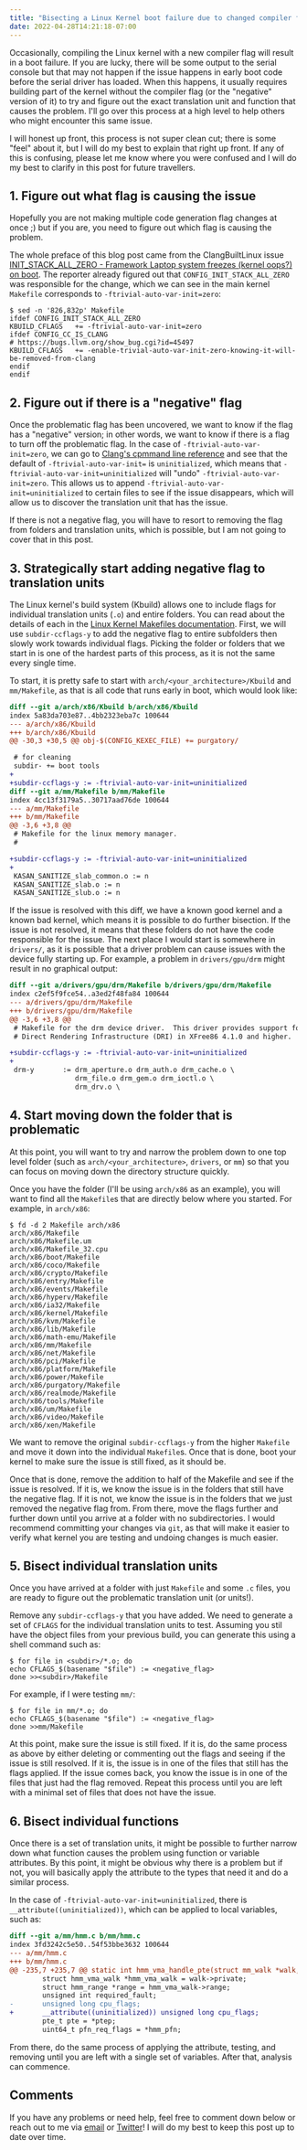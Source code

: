 ```yaml
---
title: "Bisecting a Linux Kernel boot failure due to changed compiler flags"
date: 2022-04-28T14:21:18-07:00
---
```


Occasionally, compiling the Linux kernel with a new compiler flag will result in a boot failure. If you are lucky, there will be some output to the serial console but that may not happen if the issue happens in early boot code before the serial driver has loaded. When this happens, it usually requires building part of the kernel without the compiler flag (or the "negative" version of it) to try and figure out the exact translation unit and function that causes the problem. I'll go over this process at a high level to help others who might encounter this same issue.

I will honest up front, this process is not super clean cut; there is some "feel" about it, but I will do my best to explain that right up front. If any of this is confusing, please let me know where you were confused and I will do my best to clarify in this post for future travellers.

## 1. Figure out what flag is causing the issue

Hopefully you are not making multiple code generation flag changes at once ;) but if you are, you need to figure out which flag is causing the problem.

The whole preface of this blog post came from the ClangBuiltLinux issue [INIT_STACK_ALL_ZERO - Framework Laptop system freezes (kernel oops?) on boot](https://github.com/ClangBuiltLinux/linux/issues/1626). The reporter already figured out that `CONFIG_INIT_STACK_ALL_ZERO` was responsible for the change, which we can see in the main kernel `Makefile` corresponds to `-ftrivial-auto-var-init=zero`:

```
$ sed -n '826,832p' Makefile
ifdef CONFIG_INIT_STACK_ALL_ZERO
KBUILD_CFLAGS   += -ftrivial-auto-var-init=zero
ifdef CONFIG_CC_IS_CLANG
# https://bugs.llvm.org/show_bug.cgi?id=45497
KBUILD_CFLAGS   += -enable-trivial-auto-var-init-zero-knowing-it-will-be-removed-from-clang
endif
endif
```

## 2. Figure out if there is a "negative" flag

Once the problematic flag has been uncovered, we want to know if the flag has a "negative" version; in other words, we want to know if there is a flag to turn off the problematic flag. In the case of `-ftrivial-auto-var-init=zero`, we can go to [Clang's cpmmand line reference](https://clang.llvm.org/docs/ClangCommandLineReference.html#cmdoption-clang-ftrivial-auto-var-init) and see that the default of `-ftrivial-auto-var-init=` is `uninitialized`, which means that `-ftrivial-auto-var-init=uninitialized` will "undo" `-ftrivial-auto-var-init=zero`. This allows us to append `-ftrivial-auto-var-init=uninitialized` to certain files to see if the issue disappears, which will allow us to discover the translation unit that has the issue.

If there is not a negative flag, you will have to resort to removing the flag from folders and translation units, which is possible, but I am not going to cover that in this post.

## 3. Strategically start adding negative flag to translation units

The Linux kernel's build system (Kbuild) allows one to include flags for individual translation units (`.o`) and entire folders. You can read about the details of each in the [Linux Kernel Makefiles documentation](https://www.kernel.org/doc/html/latest/kbuild/makefiles.html#compilation-flags). First, we will use `subdir-ccflags-y` to add the negative flag to entire subfolders then slowly work towards individual flags. Picking the folder or folders that we start in is one of the hardest parts of this process, as it is not the same every single time.

To start, it is pretty safe to start with `arch/<your_architecture>/Kbuild` and `mm/Makefile`, as that is all code that runs early in boot, which would look like:

```diff
diff --git a/arch/x86/Kbuild b/arch/x86/Kbuild
index 5a83da703e87..4bb2323eba7c 100644
--- a/arch/x86/Kbuild
+++ b/arch/x86/Kbuild
@@ -30,3 +30,5 @@ obj-$(CONFIG_KEXEC_FILE) += purgatory/

 # for cleaning
 subdir- += boot tools
+
+subdir-ccflags-y := -ftrivial-auto-var-init=uninitialized
diff --git a/mm/Makefile b/mm/Makefile
index 4cc13f3179a5..30717aad76de 100644
--- a/mm/Makefile
+++ b/mm/Makefile
@@ -3,6 +3,8 @@
 # Makefile for the linux memory manager.
 #

+subdir-ccflags-y := -ftrivial-auto-var-init=uninitialized
+
 KASAN_SANITIZE_slab_common.o := n
 KASAN_SANITIZE_slab.o := n
 KASAN_SANITIZE_slub.o := n
```

If the issue is resolved with this diff, we have a known good kernel and a known bad kernel, which means it is possible to do further bisection. If the issue is not resolved, it means that these folders do not have the code responsible for the issue. The next place I would start is somewhere in `drivers/`, as it is possible that a driver problem can cause issues with the device fully starting up. For example, a problem in `drivers/gpu/drm` might result in no graphical output:

```diff
diff --git a/drivers/gpu/drm/Makefile b/drivers/gpu/drm/Makefile
index c2ef5f9fce54..a3ed2f48fa84 100644
--- a/drivers/gpu/drm/Makefile
+++ b/drivers/gpu/drm/Makefile
@@ -3,6 +3,8 @@
 # Makefile for the drm device driver.  This driver provides support for the
 # Direct Rendering Infrastructure (DRI) in XFree86 4.1.0 and higher.

+subdir-ccflags-y := -ftrivial-auto-var-init=uninitialized
+
 drm-y       := drm_aperture.o drm_auth.o drm_cache.o \
                drm_file.o drm_gem.o drm_ioctl.o \
                drm_drv.o \
```

## 4. Start moving down the folder that is problematic

At this point, you will want to try and narrow the problem down to one top level folder (such as `arch/<your_architecture>`, `drivers`, or `mm`) so that you can focus on moving down the directory structure quickly.

Once you have the folder (I'll be using `arch/x86` as an example), you will want to find all the `Makefile`s that are directly below where you started. For example, in `arch/x86`:

```
$ fd -d 2 Makefile arch/x86
arch/x86/Makefile
arch/x86/Makefile.um
arch/x86/Makefile_32.cpu
arch/x86/boot/Makefile
arch/x86/coco/Makefile
arch/x86/crypto/Makefile
arch/x86/entry/Makefile
arch/x86/events/Makefile
arch/x86/hyperv/Makefile
arch/x86/ia32/Makefile
arch/x86/kernel/Makefile
arch/x86/kvm/Makefile
arch/x86/lib/Makefile
arch/x86/math-emu/Makefile
arch/x86/mm/Makefile
arch/x86/net/Makefile
arch/x86/pci/Makefile
arch/x86/platform/Makefile
arch/x86/power/Makefile
arch/x86/purgatory/Makefile
arch/x86/realmode/Makefile
arch/x86/tools/Makefile
arch/x86/um/Makefile
arch/x86/video/Makefile
arch/x86/xen/Makefile
```

We want to remove the original `subdir-ccflags-y` from the higher `Makefile` and move it down into the individual `Makefile`s. Once that is done, boot your kernel to make sure the issue is still fixed, as it should be.

Once that is done, remove the addition to half of the Makefile and see if the issue is resolved. If it is, we know the issue is in the folders that still have the negative flag. If it is not, we know the issue is in the folders that we just removed the negative flag from. From there, move the flags further and further down until you arrive at a folder with no subdirectories. I would recommend committing your changes via `git`, as that will make it easier to verify what kernel you are testing and undoing changes is much easier.

## 5. Bisect individual translation units

Once you have arrived at a folder with just `Makefile` and some `.c` files, you are ready to figure out the problematic translation unit (or units!).

Remove any `subdir-ccflags-y` that you have added. We need to generate a set of `CFLAGS` for the individual translation units to test. Assuming you stil have the object files from your previous build, you can generate this using a shell command such as:

```
$ for file in <subdir>/*.o; do
echo CFLAGS_$(basename "$file") := <negative_flag>
done >><subdir>/Makefile
```

For example, if I were testing `mm/`:

```
$ for file in mm/*.o; do
echo CFLAGS_$(basename "$file") := <negative_flag>
done >>mm/Makefile
```

At this point, make sure the issue is still fixed. If it is, do the same process as above by either deleting or commenting out the flags and seeing if the issue is still resolved. If it is, the issue is in one of the files that still has the flags applied. If the issue comes back, you know the issue is in one of the files that just had the flag removed. Repeat this process until you are left with a minimal set of files that does not have the issue.

## 6. Bisect individual functions

Once there is a set of translation units, it might be possible to further narrow down what function causes the problem using function or variable attributes. By this point, it might be obvious why there is a problem but if not, you will basically apply the attribute to the types that need it and do a similar process.

In the case of `-ftrivial-auto-var-init=uninitialized`, there is `__attribute((uninitialized))`, which can be applied to local variables, such as:

```diff
diff --git a/mm/hmm.c b/mm/hmm.c
index 3fd3242c5e50..54f53bbe3632 100644
--- a/mm/hmm.c
+++ b/mm/hmm.c
@@ -235,7 +235,7 @@ static int hmm_vma_handle_pte(struct mm_walk *walk, unsigned long addr,
        struct hmm_vma_walk *hmm_vma_walk = walk->private;
        struct hmm_range *range = hmm_vma_walk->range;
        unsigned int required_fault;
-       unsigned long cpu_flags;
+       __attribute((uninitialized)) unsigned long cpu_flags;
        pte_t pte = *ptep;
        uint64_t pfn_req_flags = *hmm_pfn;
```

From there, do the same process of applying the attribute, testing, and removing until you are left with a single set of variables. After that, analysis can commence.

## Comments

If you have any problems or need help, feel free to comment down below or reach out to me via [email](mailto:nathan@kernel.org) or [Twitter](https://twitter.com/nathanchance)! I will do my best to keep this post up to date over time.